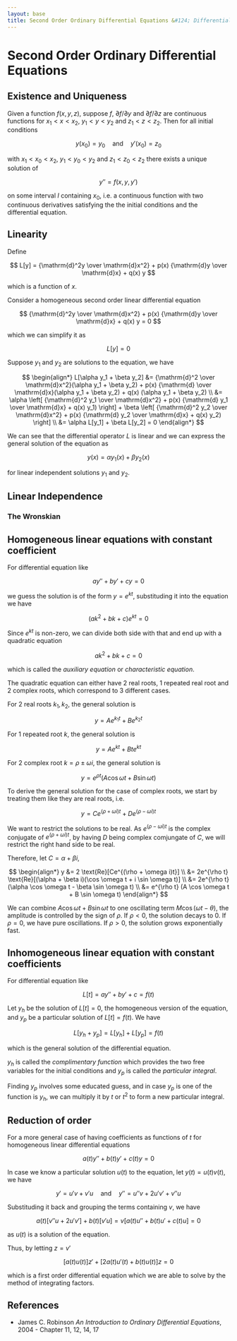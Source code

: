 ```yaml
---
layout: base
title: Second Order Ordinary Differential Equations &#124; Differential Equations
---
```


# Second Order Ordinary Differential Equations

## Existence and Uniqueness

Given a function $f(x, y, z)$, suppose $f$, $\partial f / \partial y$ and $\partial f / \partial z$ are
continuous functions for $x_1 < x < x_2$, $y_1 < y < y_2$ and $z_1 < z < z_2$.
Then for all initial conditions

$$
y(x_0) = y_0 \quad \text{and} \quad y'(x_0) = z_0
$$

with $x_1 < x_0 < x_2$, $y_1 < y_0 < y_2$ and $z_1 < z_0 < z_2$ there exists a unique solution of

$$
y'' = f(x, y, y')
$$

on some interval $I$ containing $x_0$, i.e. a continuous function with two continuous derivatives satisfying
the the initial conditions and the differential equation.

## Linearity

Define

$$
L[y] = {\mathrm{d}^2y \over \mathrm{d}x^2} + p(x) {\mathrm{d}y \over \mathrm{d}x} + q(x) y
$$

which is a function of $x$.

Consider a homogeneous second order linear differential equation

$$
{\mathrm{d}^2y \over \mathrm{d}x^2} + p(x) {\mathrm{d}y \over \mathrm{d}x} + q(x) y = 0
$$

which we can simplify it as

$$
L[y] = 0
$$

Suppose $y_1$ and $y_2$ are solutions to the equation, we have

$$
\begin{align*}
L[\alpha y_1 + \beta y_2]
&= {\mathrm{d}^2 \over \mathrm{d}x^2}(\alpha y_1 + \beta y_2) + p(x) {\mathrm{d} \over \mathrm{d}x}(\alpha y_1 + \beta y_2) + q(x) (\alpha y_1 + \beta y_2) \\
&= \alpha \left[ {\mathrm{d}^2 y_1 \over \mathrm{d}x^2} + p(x) {\mathrm{d} y_1 \over \mathrm{d}x} + q(x) y_1) \right] + \beta \left[ {\mathrm{d}^2 y_2 \over \mathrm{d}x^2} + p(x) {\mathrm{d} y_2 \over \mathrm{d}x} + q(x) y_2) \right] \\
&= \alpha L[y_1] + \beta L[y_2] = 0
\end{align*}
$$

We can see that the differential operator $L$ is linear and we can express the general solution of the equation as

$$
y(x) = \alpha y_1(x) + \beta y_2(x)
$$

for linear independent solutions $y_1$ and $y_2$.

## Linear Independence

### The Wronskian

## Homogeneous linear equations with constant coefficient

For differential equation like

$$
ay'' + by' + cy = 0
$$

we guess the solution is of the form $y = e^{kt}$, substituding it into the equation we have

$$
(ak^2 + bk + c) e^{kt} = 0
$$

Since $e^{kt}$ is non-zero, we can divide both side with that and end up with a quadratic equation

$$
ak^2 + bk + c = 0
$$

which is called the _auxiliary equation_ or _characteristic equation_.

The quadratic equation can either have 2 real roots, 1 repeated real root and 2 complex roots,
which correspond to 3 different cases.

For 2 real roots $k_1, k_2$, the general solution is

$$
y = Ae^{k_1 t} + Be^{k_2 t}
$$

For 1 repeated root $k$, the general solution is

$$
y = Ae^{kt} + Bte^{kt}
$$

For 2 complex root $k = \rho \pm \omega i$, the general solution is

$$
y = e^{\rho t}(A \cos \omega t + B \sin \omega t)
$$

To derive the general solution for the case of complex roots, we start by treating them like they are real roots, i.e.

$$
y = Ce^{(\rho + \omega i)t} + De^{(\rho - \omega i)t}
$$

We want to restrict the solutions to be real. As $e^{(\rho - \omega i)t}$ is the complex conjugate of $e^{(\rho + \omega i)t}$,
by having $D$ being complex comjungate of $C$, we will restrict the right hand side to be real.

Therefore, let $C = \alpha + \beta i$,

$$
\begin{align*}
y &= 2 \text{Re}[Ce^{(\rho + \omega i)t}] \\
&= 2e^{\rho t} \text{Re}[(\alpha + \beta i)(\cos \omega t + i \sin \omega t)] \\
&= 2e^{\rho t} (\alpha \cos \omega t - \beta \sin \omega t) \\
&= e^{\rho t} (A \cos \omega t + B \sin \omega t)
\end{align*}
$$

We can combine $A \cos \omega t + B \sin \omega t$ to one oscillating term $M \cos (\omega t - \theta)$,
the amplitude is controlled by the sign of $\rho$.
If $\rho < 0$, the solution decays to $0$.
If $\rho = 0$, we have pure oscillations.
If $\rho > 0$, the solution grows exponentially fast.

## Inhomogeneous linear equation with constant coefficients

For differential equation like

$$
L[t] = ay'' + by' + c = f(t)
$$

Let $y_h$ be the solution of $L[t] = 0$, the homogeneous version of the equation,
and $y_p$ be a particular solution of $L[t] = f(t)$. We have

$$
L[y_h + y_p] = L[y_h] + L[y_p] = f(t)
$$

which is the general solution of the differential equation.

$y_h$ is called the _complimentary function_ which provides the two free variables for the initial conditions and
$y_p$ is called the _particular integral_.

Finding $y_p$ involves some educated guess, and in case $y_p$ is one of the function is $y_h$,
we can multiply it by $t$ or $t^2$ to form a new particular integral.

## Reduction of order

For a more general case of having coefficients as functions of $t$ for homogeneous linear differential equations

$$
a(t)y'' + b(t)y' + c(t)y = 0
$$

In case we know a particular solution $u(t)$ to the equation, let $y(t) = u(t)v(t)$, we have

$$
y' = u'v + v'u \quad \text{and} \quad y'' = u''v + 2u'v' + v''u
$$

Substituding it back and grouping the terms containing $v$, we have

$$
a(t)[v''u + 2u'v'] + b(t)[v'u] = v[a(t)u'' + b(t)u' + c(t)u] = 0
$$

as $u(t)$ is a solution of the equation.

Thus, by letting $z = v'$

$$
[a(t)u(t)]z' + [2a(t)u'(t) + b(t)u(t)]z = 0
$$

which is a first order differential equation which we are able to solve by the method of integrating factors.

## References

* James C. Robinson _An Introduction to Ordinary Differential Equations_, 2004 - Chapter 11, 12, 14, 17
